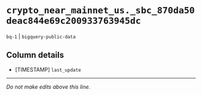 # `crypto_near_mainnet_us._sbc_870da50deac844e69c200933763945dc`
`bq-1` | `bigquery-public-data`

## Column details
* [TIMESTAMP] `last_update`

-------------------------------------------------------------------------------
*Do not make edits above this line.*
